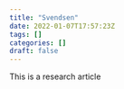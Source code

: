 ```yaml
---
title: "Svendsen"
date: 2022-01-07T17:57:23Z
tags: []
categories: []
draft: false
---
```


This is a research article